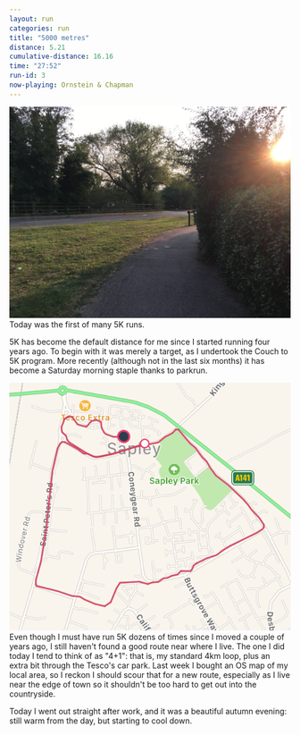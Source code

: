 ```yaml
---
layout: run
categories: run
title: "5000 metres"
distance: 5.21
cumulative-distance: 16.16
time: "27:52"
run-id: 3
now-playing: Ornstein & Chapman
---
```


![Autumn evening](/assets/images/2020-09-22/before.jpg)
Today was the first of many 5K runs.

5K has become the default distance for me since I started running four years ago. To begin with it was merely a target, as I undertook the Couch to 5K program. More recently (although not in the last six months) it has become a Saturday morning staple thanks to parkrun.

![A map from Fitbit of my run](/assets/images/2020-09-22/fitbit-map.png)
Even though I must have run 5K dozens of times since I moved a couple of years ago, I still haven't found a good route near where I live. The one I did today I tend to think of as "4+1": that is, my standard 4km loop, plus an extra bit through the Tesco's car park. Last week I bought an OS map of my local area, so I reckon I should scour that for a new route, especially as I live near the edge of town so it shouldn't be too hard to get out into the countryside.

Today I went out straight after work, and it was a beautiful autumn evening: still warm from the day, but starting to cool down.
